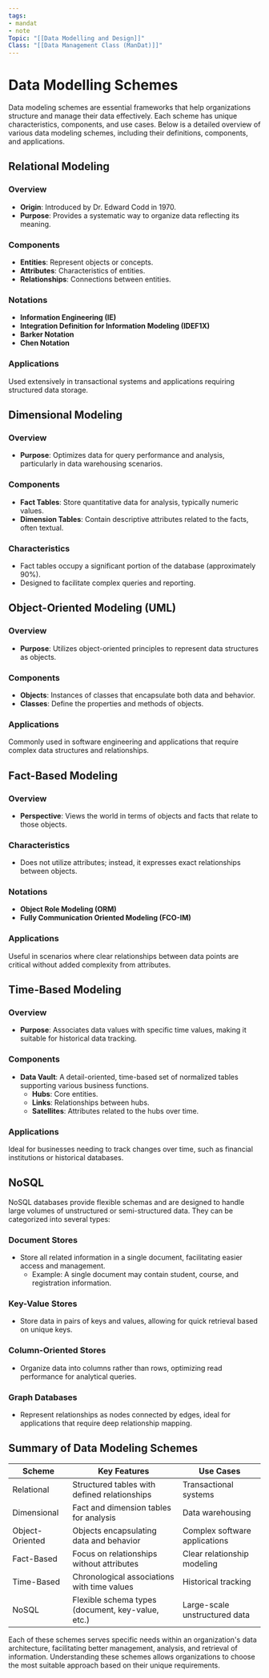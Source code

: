 ```yaml
---
tags:
- mandat
- note
Topic: "[[Data Modelling and Design]]"
Class: "[[Data Management Class (ManDat)]]"
---
```


# Data Modelling Schemes

Data modeling schemes are essential frameworks that help organizations structure and manage their data effectively. Each scheme has unique characteristics, components, and use cases. Below is a detailed overview of various data modeling schemes, including their definitions, components, and applications.

## Relational Modeling

### Overview
- **Origin**: Introduced by Dr. Edward Codd in 1970.
- **Purpose**: Provides a systematic way to organize data reflecting its meaning.

### Components
- **Entities**: Represent objects or concepts.
- **Attributes**: Characteristics of entities.
- **Relationships**: Connections between entities.

### Notations
- **Information Engineering (IE)**
- **Integration Definition for Information Modeling (IDEF1X)**
- **Barker Notation**
- **Chen Notation**

### Applications
Used extensively in transactional systems and applications requiring structured data storage.

## Dimensional Modeling

### Overview
- **Purpose**: Optimizes data for query performance and analysis, particularly in data warehousing scenarios.

### Components
- **Fact Tables**: Store quantitative data for analysis, typically numeric values.
- **Dimension Tables**: Contain descriptive attributes related to the facts, often textual.

### Characteristics
- Fact tables occupy a significant portion of the database (approximately 90%).
- Designed to facilitate complex queries and reporting.

## Object-Oriented Modeling (UML)

### Overview
- **Purpose**: Utilizes object-oriented principles to represent data structures as objects.

### Components
- **Objects**: Instances of classes that encapsulate both data and behavior.
- **Classes**: Define the properties and methods of objects.

### Applications
Commonly used in software engineering and applications that require complex data structures and relationships.

## Fact-Based Modeling

### Overview
- **Perspective**: Views the world in terms of objects and facts that relate to those objects.

### Characteristics
- Does not utilize attributes; instead, it expresses exact relationships between objects.
  
### Notations
- **Object Role Modeling (ORM)**
- **Fully Communication Oriented Modeling (FCO-IM)**

### Applications
Useful in scenarios where clear relationships between data points are critical without added complexity from attributes.

## Time-Based Modeling

### Overview
- **Purpose**: Associates data values with specific time values, making it suitable for historical data tracking.

### Components
- **Data Vault**: A detail-oriented, time-based set of normalized tables supporting various business functions.
  - **Hubs**: Core entities.
  - **Links**: Relationships between hubs.
  - **Satellites**: Attributes related to the hubs over time.

### Applications
Ideal for businesses needing to track changes over time, such as financial institutions or historical databases.

## NoSQL

NoSQL databases provide flexible schemas and are designed to handle large volumes of unstructured or semi-structured data. They can be categorized into several types:

### Document Stores
- Store all related information in a single document, facilitating easier access and management. 
  - Example: A single document may contain student, course, and registration information.

### Key-Value Stores
- Store data in pairs of keys and values, allowing for quick retrieval based on unique keys.

### Column-Oriented Stores
- Organize data into columns rather than rows, optimizing read performance for analytical queries.

### Graph Databases
- Represent relationships as nodes connected by edges, ideal for applications that require deep relationship mapping.
  
## Summary of Data Modeling Schemes

| Scheme                  | Key Features                                          | Use Cases                               |
|------------------------|------------------------------------------------------|-----------------------------------------|
| Relational              | Structured tables with defined relationships         | Transactional systems                   |
| Dimensional             | Fact and dimension tables for analysis               | Data warehousing                         |
| Object-Oriented         | Objects encapsulating data and behavior               | Complex software applications            |
| Fact-Based              | Focus on relationships without attributes             | Clear relationship modeling              |
| Time-Based              | Chronological associations with time values           | Historical tracking                      |
| NoSQL                   | Flexible schema types (document, key-value, etc.)    | Large-scale unstructured data           |

Each of these schemes serves specific needs within an organization's data architecture, facilitating better management, analysis, and retrieval of information. Understanding these schemes allows organizations to choose the most suitable approach based on their unique requirements.
